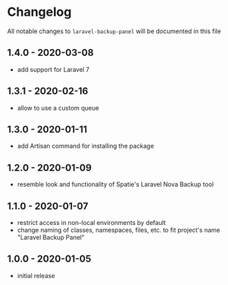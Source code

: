 # Changelog

All notable changes to `laravel-backup-panel` will be documented in this file

## 1.4.0 - 2020-03-08

- add support for Laravel 7

## 1.3.1 - 2020-02-16

- allow to use a custom queue

## 1.3.0 - 2020-01-11

- add Artisan command for installing the package

## 1.2.0 - 2020-01-09

- resemble look and functionality of Spatie's Laravel Nova Backup tool

## 1.1.0 - 2020-01-07

- restrict access in non-local environments by default
- change naming of classes, namespaces, files, etc. to fit project's name "Laravel Backup Panel"

## 1.0.0 - 2020-01-05

- initial release
